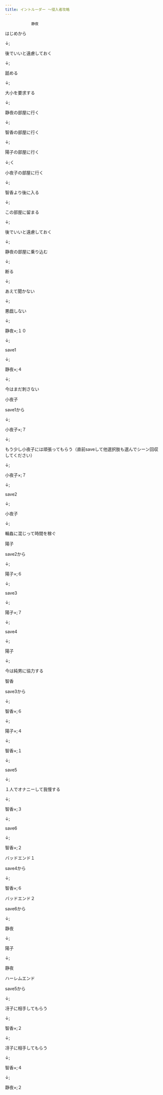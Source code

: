 ```yaml
---
title: イントルーダー ～侵入者攻略
---
```


                静夜







はじめから

↓;

後でいいと遠慮しておく

↓;

舐める

↓;

大小を要求する

↓;

静夜の部屋に行く

↓;

智香の部屋に行く

↓;

陽子の部屋に行く

↓;く

小夜子の部屋に行く

↓;

智香より後に入る

↓;

この部屋に留まる

↓;

後でいいと遠慮しておく

↓;

静夜の部屋に乗り込む

↓;

断る

↓;

あえて聞かない

↓;

悪戯しない

↓;

静夜×;１０

↓;

save1

↓;

静夜×;４

↓;

今はまだ刺さない







小夜子



save1から

↓;

小夜子×;７

↓;

もう少し小夜子には頑張ってもらう（直前saveして他選択肢も選んでシーン回収してください）

↓;

小夜子×;７

↓;

save2

↓;

小夜子

↓;

輪姦に混じって時間を稼ぐ







陽子



save2から

↓;

陽子×;６

↓;

save3

↓;

陽子×;７

↓;

save4

↓;

陽子

↓;

今は純男に協力する







智香



save3から

↓;

智香×;６

↓;

陽子×;４

↓;

智香×;１

↓;

save5

↓;

１人でオナニーして我慢する

↓;

智香×;３

↓;

save6

↓;

智香×;２









バッドエンド１



save4から

↓;

智香×;６







バッドエンド２



save6から

↓;

静夜

↓;

陽子

↓;

静夜









ハーレムエンド



save5から

↓;

冴子に相手してもらう

↓;

智香×;２

↓;

冴子に相手してもらう

↓;

智香×;４

↓;

静夜×;２


              
